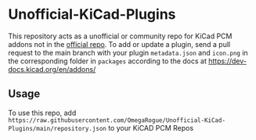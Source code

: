 # Unofficial-KiCad-Plugins
This repository acts as a unofficial or community repo for KiCad PCM addons not in the [official repo](https://gitlab.com/kicad/addons/repository).
To add or update a plugin, send a pull request to the main branch with your plugin `metadata.json` and `icon.png` in the corresponding folder in `packages` according to the docs at https://dev-docs.kicad.org/en/addons/

## Usage
To use this repo, add `https://raw.githubusercontent.com/OmegaRogue/Unofficial-KiCad-Plugins/main/repository.json` to your KiCAD PCM Repos